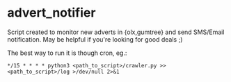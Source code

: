 # advert_notifier

Script created to monitor new adverts in {olx,gumtree} and send SMS/Email notification. May be helpful if you're looking for good deals ;)

The best way to run it is though cron, eg.:

`*/15 * * * * python3 <path_to_script>/crawler.py >> <path_to_script>/log >/dev/null 2>&1`
